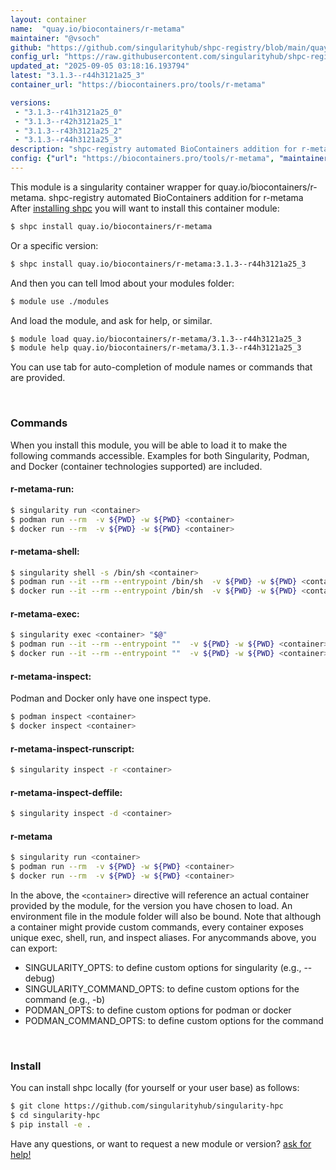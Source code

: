 ```yaml
---
layout: container
name:  "quay.io/biocontainers/r-metama"
maintainer: "@vsoch"
github: "https://github.com/singularityhub/shpc-registry/blob/main/quay.io/biocontainers/r-metama/container.yaml"
config_url: "https://raw.githubusercontent.com/singularityhub/shpc-registry/main/quay.io/biocontainers/r-metama/container.yaml"
updated_at: "2025-09-05 03:18:16.193794"
latest: "3.1.3--r44h3121a25_3"
container_url: "https://biocontainers.pro/tools/r-metama"

versions:
 - "3.1.3--r41h3121a25_0"
 - "3.1.3--r42h3121a25_1"
 - "3.1.3--r43h3121a25_2"
 - "3.1.3--r44h3121a25_3"
description: "shpc-registry automated BioContainers addition for r-metama"
config: {"url": "https://biocontainers.pro/tools/r-metama", "maintainer": "@vsoch", "description": "shpc-registry automated BioContainers addition for r-metama", "latest": {"3.1.3--r44h3121a25_3": "sha256:75b35aefb4a6af5607de5bc3e24236a6d75bd41efb1c89071d14b221acee1ccd"}, "tags": {"3.1.3--r41h3121a25_0": "sha256:a29a5c52a5256267dd8cbd52754cca5e9d501065e9d5fa129812ae7c1f46d004", "3.1.3--r42h3121a25_1": "sha256:575e5f635b599712be9dd8f3951ee6afd13bf709578b0b17ac622f7053d11040", "3.1.3--r43h3121a25_2": "sha256:589f5d53f15be00ffc471f061e8bd8650af2542ef588101b6c5d1b76d8588a50", "3.1.3--r44h3121a25_3": "sha256:75b35aefb4a6af5607de5bc3e24236a6d75bd41efb1c89071d14b221acee1ccd"}, "docker": "quay.io/biocontainers/r-metama"}
---
```


This module is a singularity container wrapper for quay.io/biocontainers/r-metama.
shpc-registry automated BioContainers addition for r-metama
After [installing shpc](#install) you will want to install this container module:


```bash
$ shpc install quay.io/biocontainers/r-metama
```

Or a specific version:

```bash
$ shpc install quay.io/biocontainers/r-metama:3.1.3--r44h3121a25_3
```

And then you can tell lmod about your modules folder:

```bash
$ module use ./modules
```

And load the module, and ask for help, or similar.

```bash
$ module load quay.io/biocontainers/r-metama/3.1.3--r44h3121a25_3
$ module help quay.io/biocontainers/r-metama/3.1.3--r44h3121a25_3
```

You can use tab for auto-completion of module names or commands that are provided.

<br>

### Commands

When you install this module, you will be able to load it to make the following commands accessible.
Examples for both Singularity, Podman, and Docker (container technologies supported) are included.

#### r-metama-run:

```bash
$ singularity run <container>
$ podman run --rm  -v ${PWD} -w ${PWD} <container>
$ docker run --rm  -v ${PWD} -w ${PWD} <container>
```

#### r-metama-shell:

```bash
$ singularity shell -s /bin/sh <container>
$ podman run --it --rm --entrypoint /bin/sh  -v ${PWD} -w ${PWD} <container>
$ docker run --it --rm --entrypoint /bin/sh  -v ${PWD} -w ${PWD} <container>
```

#### r-metama-exec:

```bash
$ singularity exec <container> "$@"
$ podman run --it --rm --entrypoint ""  -v ${PWD} -w ${PWD} <container> "$@"
$ docker run --it --rm --entrypoint ""  -v ${PWD} -w ${PWD} <container> "$@"
```

#### r-metama-inspect:

Podman and Docker only have one inspect type.

```bash
$ podman inspect <container>
$ docker inspect <container>
```

#### r-metama-inspect-runscript:

```bash
$ singularity inspect -r <container>
```

#### r-metama-inspect-deffile:

```bash
$ singularity inspect -d <container>
```



#### r-metama

```bash
$ singularity run <container>
$ podman run --rm  -v ${PWD} -w ${PWD} <container>
$ docker run --rm  -v ${PWD} -w ${PWD} <container>
```


In the above, the `<container>` directive will reference an actual container provided
by the module, for the version you have chosen to load. An environment file in the
module folder will also be bound. Note that although a container
might provide custom commands, every container exposes unique exec, shell, run, and
inspect aliases. For anycommands above, you can export:

 - SINGULARITY_OPTS: to define custom options for singularity (e.g., --debug)
 - SINGULARITY_COMMAND_OPTS: to define custom options for the command (e.g., -b)
 - PODMAN_OPTS: to define custom options for podman or docker
 - PODMAN_COMMAND_OPTS: to define custom options for the command

<br>

### Install

You can install shpc locally (for yourself or your user base) as follows:

```bash
$ git clone https://github.com/singularityhub/singularity-hpc
$ cd singularity-hpc
$ pip install -e .
```

Have any questions, or want to request a new module or version? [ask for help!](https://github.com/singularityhub/singularity-hpc/issues)